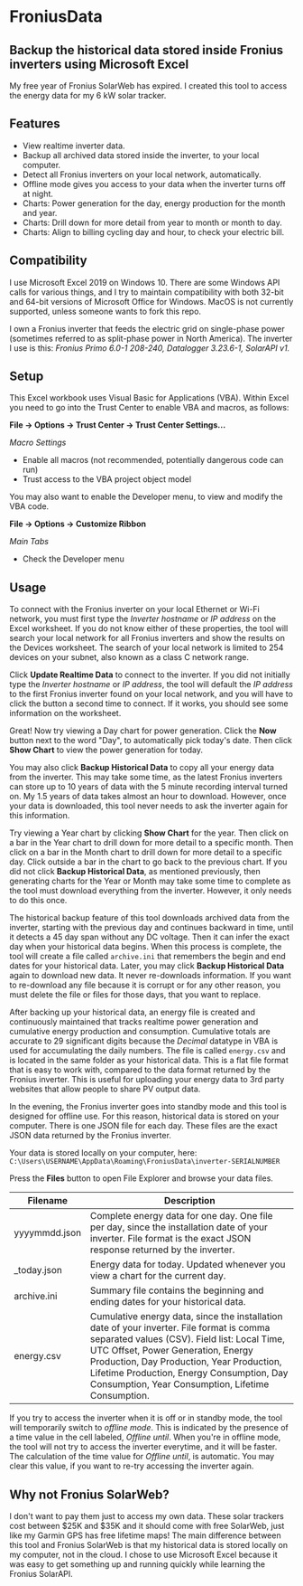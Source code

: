 # FroniusData
## Backup the historical data stored inside Fronius inverters using Microsoft Excel 

My free year of Fronius SolarWeb has expired.  I created this tool to access the energy data for my 6 kW solar tracker.

## Features

- View realtime inverter data.
- Backup all archived data stored inside the inverter, to your local computer.
- Detect all Fronius inverters on your local network, automatically.
- Offline mode gives you access to your data when the inverter turns off at night.
- Charts: Power generation for the day, energy production for the month and year.
- Charts: Drill down for more detail from year to month or month to day.
- Charts: Align to billing cycling day and hour, to check your electric bill.

## Compatibility

I use Microsoft Excel 2019 on Windows 10.  There are some Windows API calls for various things, and I try to maintain compatibility with both 32-bit and 64-bit versions of Microsoft Office for Windows.  MacOS is not currently supported, unless someone wants to fork this repo.

I own a Fronius inverter that feeds the electric grid on single-phase power (sometimes referred to as split-phase power in North America).  The inverter I use is this:  *Fronius Primo 6.0-1 208-240, Datalogger 3.23.6-1, SolarAPI v1.*


## Setup

This Excel workbook uses Visual Basic for Applications (VBA).  Within Excel you need to go into the Trust Center to enable VBA and macros, as follows:

**File -> Options -> Trust Center -> Trust Center Settings...**

*Macro Settings*
- Enable all macros (not recommended, potentially dangerous code can run)
- Trust access to the VBA project object model

You may also want to enable the Developer menu, to view and modify the VBA code.

**File -> Options -> Customize Ribbon**

*Main Tabs*
- Check the Developer menu


## Usage

To connect with the Fronius inverter on your local Ethernet or Wi-Fi network, you must first type the *Inverter hostname* or *IP address* on the Excel worksheet.  If you do not know either of these properties, the tool will search your local network for all Fronius inverters and show the results on the Devices worksheet.  The search of your local network is limited to 254 devices on your subnet, also known as a class C network range.

Click **Update Realtime Data** to connect to the inverter.  If you did not initially type the *Inverter hostname* or *IP address*, the tool will default the *IP address* to the first Fronius inverter found on your local network, and you will have to click the button a second time to connect.  If it works, you should see some information on the worksheet.

Great!  Now try viewing a Day chart for power generation.  Click the **Now** button next to the word "Day", to automatically pick today's date.  Then click **Show Chart** to view the power generation for today.

You may also click **Backup Historical Data** to copy all your energy data from the inverter.  This may take some time, as the latest Fronius inverters can store up to 10 years of data with the 5 minute recording interval turned on.  My 1.5 years of data takes almost an hour to download.  However, once your data is downloaded, this tool never needs to ask the inverter again for this information.

Try viewing a Year chart by clicking **Show Chart** for the year.  Then click on a bar in the Year chart to drill down for more detail to a specific month.  Then click on a bar in the Month chart to drill down for more detail to a specific day.  Click outside a bar in the chart to go back to the previous chart.  If you did not click **Backup Historical Data**, as mentioned previously, then generating charts for the Year or Month may take some time to complete as the tool must download everything from the inverter.  However, it only needs to do this once.

The historical backup feature of this tool downloads archived data from the inverter, starting with the previous day and continues backward in time, until it detects a 45 day span without any DC voltage.  Then it can infer the exact day when your historical data begins.  When this process is complete, the tool will create a file called `archive.ini` that remembers the begin and end dates for your historical data.  Later, you may click **Backup Historical Data** again to download new data.  It never re-downloads information.  If you want to re-download any file because it is corrupt or for any other reason, you must delete the file or files for those days, that you want to replace.

After backing up your historical data, an energy file is created and continuously maintained that tracks realtime power generation and cumulative energy production and consumption.  Cumulative totals are accurate to 29 significant digits because the *Decimal* datatype in VBA is used for accumulating the daily numbers.  The file is called `energy.csv` and is located in the same folder as your historical data. This is a flat file format that is easy to work with, compared to the data format returned by the Fronius inverter.  This is useful for uploading your energy data to 3rd party websites that allow people to share PV output data.

In the evening, the Fronius inverter goes into standby mode and this tool is designed for offline use. For this reason, historical data is stored on your computer. There is one JSON file for each day. These files are the exact JSON data returned by the Fronius inverter.

Your data is stored locally on your computer, here:  
`C:\Users\USERNAME\AppData\Roaming\FroniusData\inverter-SERIALNUMBER`

Press the **Files** button to open File Explorer and browse your data files.

|**Filename**        |Description
|--------------------|---
|yyyymmdd.json|Complete energy data for one day. One file per day, since the installation date of your inverter.  File format is the exact JSON response returned by the inverter.
|_today.json|Energy data for today. Updated whenever you view a chart for the current day.
|archive.ini|Summary file contains the beginning and ending dates for your historical data.
|energy.csv|Cumulative energy data, since the installation date of your inverter. File format is comma separated values (CSV). Field list: Local Time, UTC Offset, Power Generation, Energy Production, Day Production, Year Production, Lifetime Production, Energy Consumption, Day Consumption, Year Consumption, Lifetime Consumption.

If you try to access the inverter when it is off or in standby mode, the tool will temporarily switch to *offline mode*.  This is indicated by the presence of a time value in the cell labeled, *Offline until*.  When you're in offline mode, the tool will not try to access the inverter everytime, and it will be faster.  The calculation of the time value for *Offline until*, is automatic.  You may clear this value, if you want to re-try accessing the inverter again.

## Why not Fronius SolarWeb?
I don't want to pay them just to access my own data.  These solar trackers cost between $25K and $35K and it should come with free SolarWeb, just like my Garmin GPS has free lifetime maps!  The main difference between this tool and Fronius SolarWeb is that my historical data is stored locally on my computer, not in the cloud.  I chose to use Microsoft Excel because it was easy to get something up and running quickly while learning the Fronius SolarAPI.

